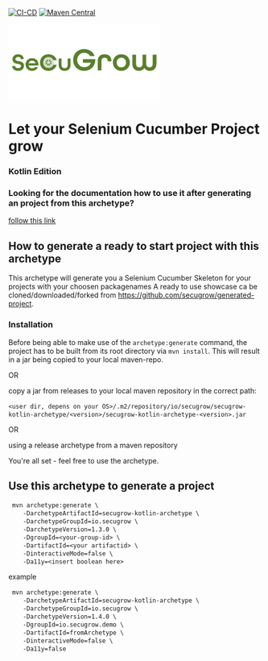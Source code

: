 [![CI-CD](https://github.com/secugrow/kotlin-archetype/actions/workflows/generate_archetype_output.yml/badge.svg?branch=main)](https://github.com/secugrow/kotlin-archetype/actions/workflows/generate_archetype_output.yml)
[![Maven Central](https://maven-badges.herokuapp.com/maven-central/io.secugrow/secugrow-kotlin-archetype/badge.svg)](https://maven-badges.herokuapp.com/maven-central/io.secugrow/secugrow-kotlin-archetype)

![SeCuGrow Logo](/docs/pics/SeCuGrow_Logo_300x150.png)
# Let your Selenium Cucumber Project grow
### Kotlin Edition

### Looking for the documentation how to use it after generating an project from this archetype?
[follow this link](src/main/resources/archetype-resources/README.md)


## How to generate a ready to start project with this archetype

This archetype will generate you a Selenium Cucumber Skeleton for your projects with your choosen packagenames
A ready to use showcase ca be cloned/downloaded/forked from https://github.com/secugrow/generated-project.

### Installation
Before being able to make use of the `archetype:generate` command, the project has to be built from its root directory 
via `mvn install`. This will result in a jar being copied to your local maven-repo. 

OR

copy a jar from releases to your local maven repository in the correct path:

    <user dir, depens on your OS>/.m2/repository/io/secugrow/secugrow-kotlin-archetype/<version>/secugrow-kotlin-archetype-<version>.jar

OR

using a release archetype from a maven repository

You're all set - feel free to use the archetype.


## Use this archetype to generate a project

     mvn archetype:generate \  
        -DarchetypeArtifactId=secugrow-kotlin-archetype \
        -DarchetypeGroupId=io.secugrow \
        -DarchetypeVersion=1.3.0 \
        -DgroupId=<your-group-id> \
        -DartifactId=<your artifactid> \
        -DinteractiveMode=false \
        -Da11y=<insert boolean here>


example

     mvn archetype:generate \  
        -DarchetypeArtifactId=secugrow-kotlin-archetype \
        -DarchetypeGroupId=io.secugrow \
        -DarchetypeVersion=1.4.0 \
        -DgroupId=io.secugrow.demo \
        -DartifactId=fromArchetype \
        -DinteractiveMode=false \
        -Da11y=false

